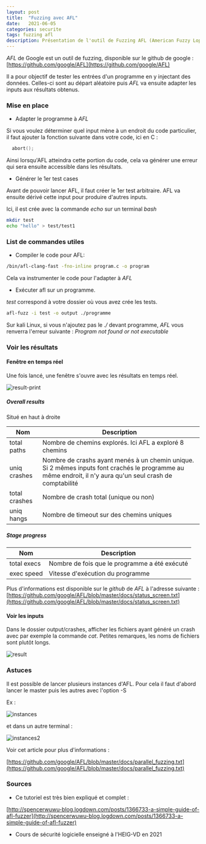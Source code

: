 ```yaml
---
layout: post
title:  "Fuzzing avec AFL"
date:   2021-06-05 
categories: securite
tags: fuzzing afl
description: Présentation de l'outil de Fuzzing AFL (American Fuzzy Lop)
---
```

*AFL*  de Google est un outil de fuzzing, disponible sur le github de google : [https://github.com/google/AFL](https://github.com/google/AFL)

Il a pour objectif de tester les entrées d'un programme en y injectant des données. Celles-ci sont au départ aléatoire puis *AFL* va ensuite adapter les inputs aux résultats obtenus.

### Mise en place

- Adapter le programme à *AFL* 

Si vous voulez déterminer quel input mène à un endroit du code particulier, il faut ajouter la fonction suivante dans votre code, ici en C :   

```c
  abort();
```

Ainsi lorsqu'AFL atteindra cette portion du code, cela va générer une erreur qui sera ensuite accessible dans les résultats.



- Générer le 1er test cases

Avant de pouvoir lancer AFL, il faut créer le 1er test arbitraire. AFL va ensuite dérivé cette input pour produire d'autres inputs.

Ici, il est crée avec la commande *echo* sur un terminal *bash*

```bash
mkdir test
echo "hello" > test/test1
```



### List de commandes utiles

- Compiler le code pour AFL:


```bash
/bin/afl-clang-fast -fno-inline program.c -o program
```

Cela va instrumenter le code pour l'adapter à *AFL*



- Exécuter afl sur un programme.

*test* correspond à votre dossier où vous avez crée les tests.

```bash
afl-fuzz -i test -o output ./programme
```

Sur kali Linux, si vous n'ajoutez pas le *./* devant programme, *AFL* vous renverra l'erreur suivante : *Program  not found or not executable* 



### Voir les résultats

#### Fenêtre en temps réel

Une fois lancé, une fenêtre s'ouvre avec les résultats en temps réel.

![result-print]({{site.url_complet}}/assets/article/outil-securite/afl-fuzzing/result-print.png)

##### Overall results 

Situé en haut à droite

| Nom           | Description                                                  |
| ------------- | ------------------------------------------------------------ |
| total paths   | Nombre de chemins explorés. Ici AFL a exploré 8 chemins      |
| uniq crashes  | Nombre de crashs ayant menés à un chemin unique. Si 2 mêmes inputs font crachés le programme au même endroit, il n'y aura qu'un seul crash de comptabilité |
| total crashes | Nombre de crash total (unique ou non)                        |
| uniq hangs    | Nombre de timeout sur des chemins uniques                    |

##### Stage progress

| Nom         | Description                                   |
| ----------- | --------------------------------------------- |
| total execs | Nombre de fois que le programme a été exécuté |
| exec speed  | Vitesse d'exécution du programme              |



Plus d'informations est disponible sur le *github* de *AFL* à l'adresse suivante : [https://github.com/google/AFL/blob/master/docs/status_screen.txt](https://github.com/google/AFL/blob/master/docs/status_screen.txt)



#### Voir les inputs

Dans le dossier output/crashes, afficher les fichiers ayant généré un crash avec par exemple la commande *cat*. Petites remarques, les noms de fichiers sont plutôt longs.

![result]({{site.url_complet}}\assets\article\outil-securite\afl-fuzzing\result.PNG)



### Astuces

Il est possible de lancer plusieurs instances d'AFL. Pour cela il faut d'abord lancer le master puis les autres avec l'option -S

Ex :

![instances]({{site.url_complet}}\assets\article\outil-securite\afl-fuzzing\instances.png)



et dans un autre terminal :

![instances2]({{site.url_complet}}\assets\article\outil-securite\afl-fuzzing\instances2.png)

Voir cet article pour plus d'informations :

[https://github.com/google/AFL/blob/master/docs/parallel_fuzzing.txt](https://github.com/google/AFL/blob/master/docs/parallel_fuzzing.txt)

### Sources

- Ce tutoriel est très bien expliqué et complet :

[http://spencerwuwu-blog.logdown.com/posts/1366733-a-simple-guide-of-afl-fuzzer](http://spencerwuwu-blog.logdown.com/posts/1366733-a-simple-guide-of-afl-fuzzer)

- Cours de sécurité logicielle enseigné à l'HEIG-VD en 2021
